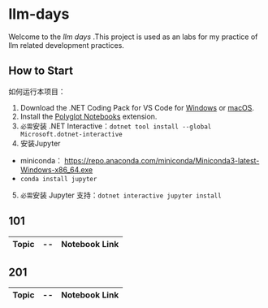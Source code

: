 llm-days
===
Welcome to the _llm days_ .This project is used as an labs for my practice of llm related development practices.

## How to Start

如何运行本项目：
1. Download the .NET Coding Pack for VS Code for [Windows](https://aka.ms/dotnet-coding-pack-win) or [macOS](https://aka.ms/dotnet-coding-pack-mac).
2. Install the [Polyglot Notebooks](https://marketplace.visualstudio.com/items?itemName=ms-dotnettools.dotnet-interactive-vscode) extension.
3. `必需`安装 .NET Interactive：`dotnet tool install --global Microsoft.dotnet-interactive`
4. 安装Jupyter
  - miniconda： https://repo.anaconda.com/miniconda/Miniconda3-latest-Windows-x86_64.exe
  - `conda install jupyter`
5. `必需`安装 Jupyter 支持：`dotnet interactive jupyter install`

## 101

Topic            | --             | Notebook Link
-----------------|----------------|-----------------------------------------------------------


## 201

Topic            | --             | Notebook Link
-----------------|----------------|-----------------------------------------------------------

